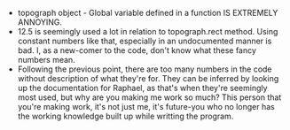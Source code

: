* topograph object - Global variable defined in a function IS EXTREMELY ANNOYING.
* 12.5 is seemingly used a lot in relation to topograph.rect method. Using constant numbers like that, especially in an undocumented manner is bad. I, as a new-comer to the code, don't know what these fancy numbers mean.
* Following the previous point, there are too many numbers in the code without description of what they're for. They can be inferred by looking up the documentation for Raphael, as that's when they're seemingly most used, but why are you making me work so much? This person that you're making work, it's not just me, it's future-you who no longer has the working knowledge built up while writting the program.
